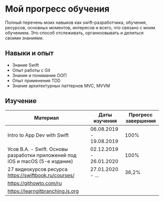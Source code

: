 # Мой прогресс обучения

Полный перечень моих навыков как swift-разработчика, обучения, ресурсов, основных моментов, интересов и всего, что связано с моим обучением. Это способ отслеживать, организовывать и делиться своими знаниями.

## Навыки и опыт

* Знание Swift
* Опыт работы с Git
* Знание и понимание ООП
* Опыт применения TDD
* Знание архитектурных паттернов MVC, MVVM

## Изучение

| Материал | Даты изучения | Прогресс завершения |
| --- | --- | --- |
| Intro to App Dev with Swift | 06.08.2019 - 19.08.2019 | 100% |
| Усов В.А. - Swift. Основы разработки приложений под iOS и macOS (5-е издание) | 02.12.2019 - 26.01.2020 | 100% |
| 27 видеокурсов ресурса https://swiftbook.ru/courses/ | 27.01.2020 - ... | 36,2% |
| https://githowto.com/ru | | |
| https://learngitbranching.js.org | | |